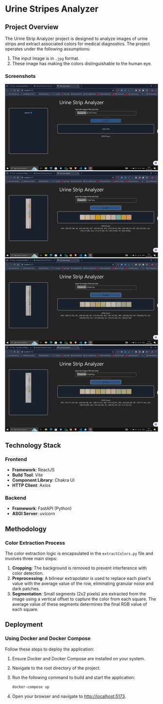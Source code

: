 # Urine Stripes Analyzer

## Project Overview

The Urine Strip Analyzer project is designed to analyze images of urine strips and extract associated colors for medical diagnostics. The project operates under the following assumptions:
1. The input image is in `.jpg` format.
2. These image has making the colors distinguishable to the human eye.

### Screenshots

![Screenshot 0](assets/0.PNG)
![Screenshot 1](assets/1.PNG)
![Screenshot 2](assets/2.PNG)
![Screenshot 3](assets/3.PNG)

## Technology Stack

### Frontend

- **Framework**: ReactJS
- **Build Tool**: Vite
- **Component Library**: Chakra UI
- **HTTP Client**: Axios

### Backend

- **Framework**: FastAPI (Python)
- **ASGI Server**: uvicorn

## Methodology

### Color Extraction Process

The color extraction logic is encapsulated in the `extractColors.py` file and involves three main steps:

1. **Cropping**: The background is removed to prevent interference with color detection.
2. **Preprocessing**: A bilinear extrapolator is used to replace each pixel's value with the average value of the row, eliminating granular noise and dark patches.
3. **Segmentation**: Small segments (2x2 pixels) are extracted from the image using a vertical offset to capture the color from each square. The average value of these segments determines the final RGB value of each square.

## Deployment

### Using Docker and Docker Compose

Follow these steps to deploy the application:

1. Ensure Docker and Docker Compose are installed on your system.
2. Navigate to the root directory of the project.
3. Run the following command to build and start the application:

   ```sh
   docker-compose up
   ```

4. Open your browser and navigate to [http://localhost:5173](http://localhost:5173).
